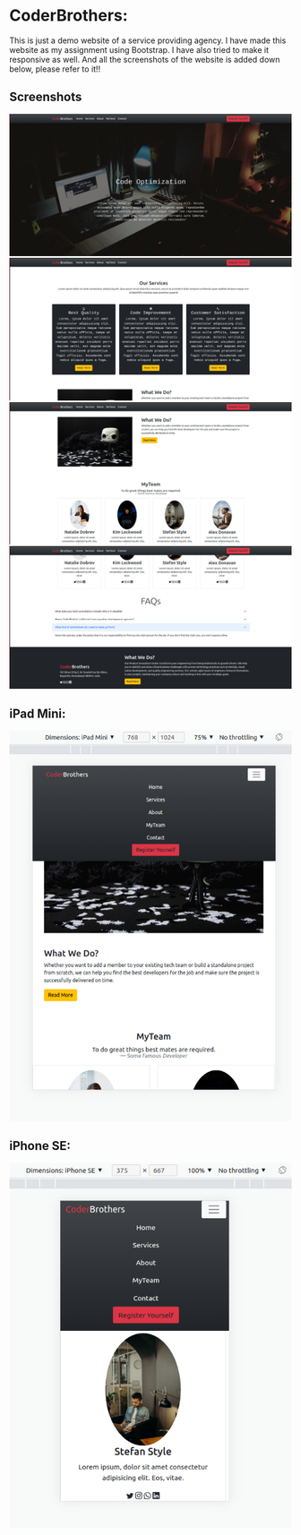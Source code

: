 # CoderBrothers:
 
This is just a demo website of a service providing agency. I have made this website as my assignment using Bootstrap. I have also tried to make it responsive as well.
And all the screenshots of the website is added down below, please refer to it!!  

## Screenshots

![App Screenshot](screenshots/Screenshot%20from%202023-03-07%2012-42-33.png)
![App Screenshot](screenshots/Screenshot%20from%202023-03-07%2012-43-29.png)
![App Screenshot](screenshots/Screenshot%20from%202023-03-07%2012-44-11.png)
![App Screenshot](screenshots/Screenshot%20from%202023-03-07%2012-44-33.png)
## iPad Mini:
![App Screenshot](screenshots/Screenshot%20from%202023-03-07%2012-48-17.png)
## iPhone SE:
![App Screenshot](screenshots/Screenshot%20from%202023-03-07%2012-49-08.png)